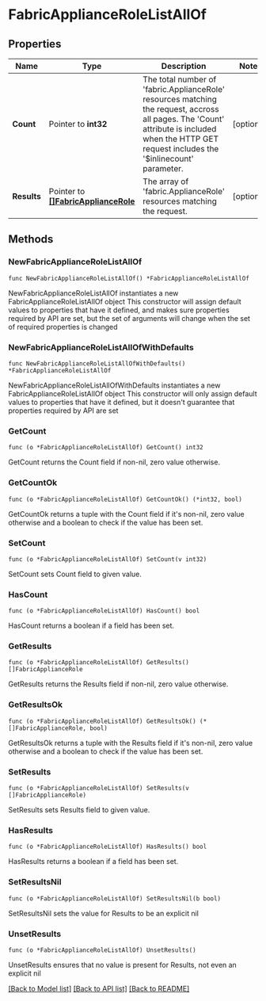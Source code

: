# FabricApplianceRoleListAllOf

## Properties

Name | Type | Description | Notes
------------ | ------------- | ------------- | -------------
**Count** | Pointer to **int32** | The total number of &#39;fabric.ApplianceRole&#39; resources matching the request, accross all pages. The &#39;Count&#39; attribute is included when the HTTP GET request includes the &#39;$inlinecount&#39; parameter. | [optional] 
**Results** | Pointer to [**[]FabricApplianceRole**](fabric.ApplianceRole.md) | The array of &#39;fabric.ApplianceRole&#39; resources matching the request. | [optional] 

## Methods

### NewFabricApplianceRoleListAllOf

`func NewFabricApplianceRoleListAllOf() *FabricApplianceRoleListAllOf`

NewFabricApplianceRoleListAllOf instantiates a new FabricApplianceRoleListAllOf object
This constructor will assign default values to properties that have it defined,
and makes sure properties required by API are set, but the set of arguments
will change when the set of required properties is changed

### NewFabricApplianceRoleListAllOfWithDefaults

`func NewFabricApplianceRoleListAllOfWithDefaults() *FabricApplianceRoleListAllOf`

NewFabricApplianceRoleListAllOfWithDefaults instantiates a new FabricApplianceRoleListAllOf object
This constructor will only assign default values to properties that have it defined,
but it doesn't guarantee that properties required by API are set

### GetCount

`func (o *FabricApplianceRoleListAllOf) GetCount() int32`

GetCount returns the Count field if non-nil, zero value otherwise.

### GetCountOk

`func (o *FabricApplianceRoleListAllOf) GetCountOk() (*int32, bool)`

GetCountOk returns a tuple with the Count field if it's non-nil, zero value otherwise
and a boolean to check if the value has been set.

### SetCount

`func (o *FabricApplianceRoleListAllOf) SetCount(v int32)`

SetCount sets Count field to given value.

### HasCount

`func (o *FabricApplianceRoleListAllOf) HasCount() bool`

HasCount returns a boolean if a field has been set.

### GetResults

`func (o *FabricApplianceRoleListAllOf) GetResults() []FabricApplianceRole`

GetResults returns the Results field if non-nil, zero value otherwise.

### GetResultsOk

`func (o *FabricApplianceRoleListAllOf) GetResultsOk() (*[]FabricApplianceRole, bool)`

GetResultsOk returns a tuple with the Results field if it's non-nil, zero value otherwise
and a boolean to check if the value has been set.

### SetResults

`func (o *FabricApplianceRoleListAllOf) SetResults(v []FabricApplianceRole)`

SetResults sets Results field to given value.

### HasResults

`func (o *FabricApplianceRoleListAllOf) HasResults() bool`

HasResults returns a boolean if a field has been set.

### SetResultsNil

`func (o *FabricApplianceRoleListAllOf) SetResultsNil(b bool)`

 SetResultsNil sets the value for Results to be an explicit nil

### UnsetResults
`func (o *FabricApplianceRoleListAllOf) UnsetResults()`

UnsetResults ensures that no value is present for Results, not even an explicit nil

[[Back to Model list]](../README.md#documentation-for-models) [[Back to API list]](../README.md#documentation-for-api-endpoints) [[Back to README]](../README.md)


